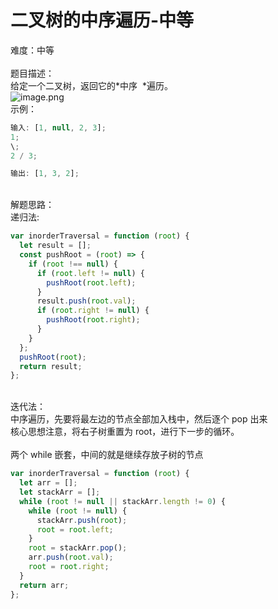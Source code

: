 # 二叉树的中序遍历-中等

难度：中等<br />
<br />题目描述：<br />给定一个二叉树，返回它的*中序  *遍历。<br />![image.png](https://cdn.nlark.com/yuque/0/2020/png/218767/1590459025272-8cfde5b7-2dad-4ece-a8f9-701e3ffb3c3d.png#align=left&display=inline&height=291&margin=%5Bobject%20Object%5D&name=image.png&originHeight=582&originWidth=1142&size=374891&status=done&style=none&width=571)<br />示例：

```javascript
输入: [1, null, 2, 3];
1;
\;
2 / 3;

输出: [1, 3, 2];
```

<br />解题思路：<br />递归法:

```javascript
var inorderTraversal = function (root) {
  let result = [];
  const pushRoot = (root) => {
    if (root !== null) {
      if (root.left != null) {
        pushRoot(root.left);
      }
      result.push(root.val);
      if (root.right != null) {
        pushRoot(root.right);
      }
    }
  };
  pushRoot(root);
  return result;
};
```

<br />迭代法：<br />中序遍历，先要将最左边的节点全部加入栈中，然后逐个 pop 出来<br />核心思想注意，将右子树重置为 root，进行下一步的循环。<br />
<br />两个 while 嵌套，中间的就是继续存放子树的节点

```javascript
var inorderTraversal = function (root) {
  let arr = [];
  let stackArr = [];
  while (root != null || stackArr.length != 0) {
    while (root != null) {
      stackArr.push(root);
      root = root.left;
    }
    root = stackArr.pop();
    arr.push(root.val);
    root = root.right;
  }
  return arr;
};
```
